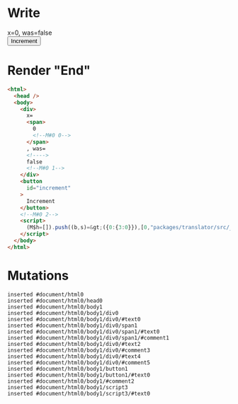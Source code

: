 # Write
  <div>x=<span>0<!M#0 0></span>, was=<!>false<!M#0 1></div><button id=increment>Increment</button><!M#0 2><script>(M$h=[]).push((b,s)=>({0:{3:0}}),[0,"packages/translator/src/__tests__/fixtures/lifecycle-tag-assignment/template.marko_0_x",])</script>


# Render "End"
```html
<html>
  <head />
  <body>
    <div>
      x=
      <span>
        0
        <!--M#0 0-->
      </span>
      , was=
      <!---->
      false
      <!--M#0 1-->
    </div>
    <button
      id="increment"
    >
      Increment
    </button>
    <!--M#0 2-->
    <script>
      (M$h=[]).push((b,s)=&gt;({0:{3:0}}),[0,"packages/translator/src/__tests__/fixtures/lifecycle-tag-assignment/template.marko_0_x",])
    </script>
  </body>
</html>
```

# Mutations
```
inserted #document/html0
inserted #document/html0/head0
inserted #document/html0/body1
inserted #document/html0/body1/div0
inserted #document/html0/body1/div0/#text0
inserted #document/html0/body1/div0/span1
inserted #document/html0/body1/div0/span1/#text0
inserted #document/html0/body1/div0/span1/#comment1
inserted #document/html0/body1/div0/#text2
inserted #document/html0/body1/div0/#comment3
inserted #document/html0/body1/div0/#text4
inserted #document/html0/body1/div0/#comment5
inserted #document/html0/body1/button1
inserted #document/html0/body1/button1/#text0
inserted #document/html0/body1/#comment2
inserted #document/html0/body1/script3
inserted #document/html0/body1/script3/#text0
```